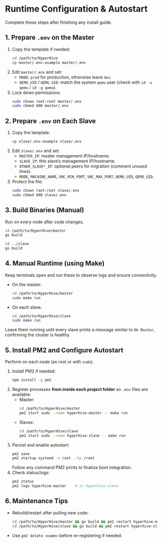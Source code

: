 # Runtime Configuration & Autostart
Complete these steps after finishing any install guide.

## 1. Prepare `.env` on the Master
1. Copy the template if needed:
   ```bash
   cd /path/to/HyperHive
   cp master/.env.example master/.env
   ```
2. Edit `master/.env` and set:
   - `MODE`: `prod` for production, otherwise leave `dev`.
   - `QEMU_UID` / `QEMU_GID`: match the system `qemu` user (check with `id -u qemu` / `id -g qemu`).
3. Lock down permissions:
   ```bash
   sudo chown root:root master/.env
   sudo chmod 600 master/.env
   ```

## 2. Prepare `.env` on Each Slave
1. Copy the template:
   ```bash
   cp slave/.env.example slave/.env
   ```
2. Edit `slave/.env` and set:
   - `MASTER_IP`: master management IP/hostname.
   - `SLAVE_IP`: this slave’s management IP/hostname.
   - `OTHER_SLAVE*_IP`: optional peers for migration (comment unused lines).
   - `MODE`, `MACHINE_NAME`, `VNC_MIN_PORT`, `VNC_MAX_PORT`, `QEMU_UID`, `QEMU_GID`.
3. Protect the file:
   ```bash
   sudo chown root:root slave/.env
   sudo chmod 600 slave/.env
   ```

## 3. Build Binaries (Manual)
Run on every node after code changes.
```bash
cd /path/to/HyperHive/master
go build

cd ../slave
go build
```

## 4. Manual Runtime (using Make)
Keep terminals open and run these to observe logs and ensure connectivity.
- On the master:
  ```bash
  cd /path/to/HyperHive/master
  sudo make run
  ```
- On each slave:
  ```bash
  cd /path/to/HyperHive/slave
  sudo make run
  ```
Leave them running until every slave prints a message similar to `Ok Master`, confirming the cluster is healthy.

## 5. Install PM2 and Configure Autostart
Perform on each node (as root or with `sudo`).
1. Install PM2 if needed:
   ```bash
   npm install -g pm2
   ```
2. Register processes **from inside each project folder** so `.env` files are available:
   - Master:
     ```bash
     cd /path/to/HyperHive/master
     pm2 start sudo --name hyperhive-master -- make run
     ```
   - Slaves:
     ```bash
     cd /path/to/HyperHive/slave
     pm2 start sudo --name hyperhive-slave -- make run
     ```
3. Persist and enable autostart:
   ```bash
   pm2 save
   pm2 startup systemd -u root --hp /root
   ```
   Follow any command PM2 prints to finalize boot integration.
4. Check status/logs:
   ```bash
   pm2 status
   pm2 logs hyperhive-master    # or hyperhive-slave
   ```

## 6. Maintenance Tips
- Rebuild/restart after pulling new code:
  ```bash
  cd /path/to/HyperHive/master && go build && pm2 restart hyperhive-master
  cd /path/to/HyperHive/slave && go build && pm2 restart hyperhive-slave
  ```
- Use `pm2 delete <name>` before re-registering if needed.

